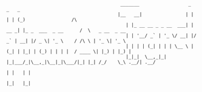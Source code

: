                                               _______                  _       _   _                                    
                                             |__   __|                | |     | | (_)                 /\                
                                                | |_ __ __ _ _ __  ___| | __ _| |_ _  ___  _ __      /  \   _ __  _ __  
                                                | | '__/ _` | '_ \/ __| |/ _` | __| |/ _ \| '_ \    / /\ \ | '_ \| '_ \ 
                                                | | | | (_| | | | \__ \ | (_| | |_| | (_) | | | |  / ____ \| |_) | |_) |
                                                |_|_|  \__,_|_| |_|___/_|\__,_|\__|_|\___/|_| |_| /_/    \_\ .__/| .__/ 
                                                                                                           | |   | |    
                                                                                                           |_|   |_|   

